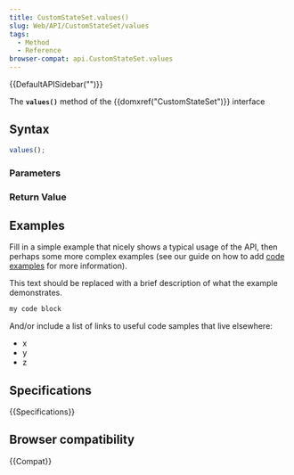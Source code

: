 ```yaml
---
title: CustomStateSet.values()
slug: Web/API/CustomStateSet/values
tags:
  - Method
  - Reference
browser-compat: api.CustomStateSet.values
---
```

{{DefaultAPISidebar("")}}

The **`values()`** method of the {{domxref("CustomStateSet")}} interface 

## Syntax

```js
values();
```

### Parameters



### Return Value



## Examples

Fill in a simple example that nicely shows a typical usage of the API, then perhaps some more complex examples (see our guide on how to add [code examples](/en-US/docs/MDN/Contribute/Structures/Code_examples) for more information).

This text should be replaced with a brief description of what the example demonstrates.

```js
my code block
```

And/or include a list of links to useful code samples that live elsewhere:

*   x
*   y
*   z

## Specifications

{{Specifications}}

## Browser compatibility

{{Compat}}

